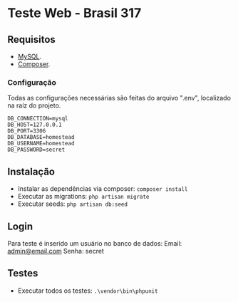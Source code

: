 # Teste Web - Brasil 317


## Requisitos
- [MySQL](https://www.mysql.com/).
- [Composer](https://getcomposer.org/).

### Configuração
Todas as configurações necessárias são feitas do arquivo ".env", localizado na raíz do projeto. 

```
DB_CONNECTION=mysql
DB_HOST=127.0.0.1
DB_PORT=3306
DB_DATABASE=homestead
DB_USERNAME=homestead
DB_PASSWORD=secret
```

## Instalação
- Instalar as dependências via composer: `composer install`
- Executar as migrations: `php artisan migrate`
- Executar seeds: `php artisan db:seed`

## Login
Para teste é inserido um usuário no banco de dados:
Email: admin@email.com
Senha: secret

## Testes
- Executar todos os testes: `.\vendor\bin\phpunit`
